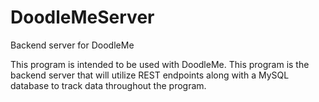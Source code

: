 # DoodleMeServer
Backend server for DoodleMe

This program is intended to be used with DoodleMe. This program is the backend server that will utilize REST endpoints along with a
MySQL database to track data throughout the program.
